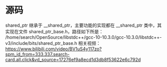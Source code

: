 # 源码



shared_ptr 继承于 __shared_ptr，主要功能的实现都在 __shared_ptr 类中，其实现在文件 shared_ptr_base.h，路径如下所是：
/home/search/OpenSource/libstdc++/gcc-10-10.3.0/gcc-10.3.0/libstdc++-v3/include/bits/shared_ptr_base.h
相关视频：
https://www.bilibili.com/video/BV1uS4y117zo?spm_id_from=333.337.search-card.all.click&vd_source=17276ef9a8ecd1d3db8f53622e6c792d